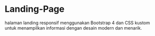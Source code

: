# Landing-Page
halaman landing responsif menggunakan Bootstrap 4 dan CSS kustom untuk menampilkan informasi dengan desain modern dan menarik.
